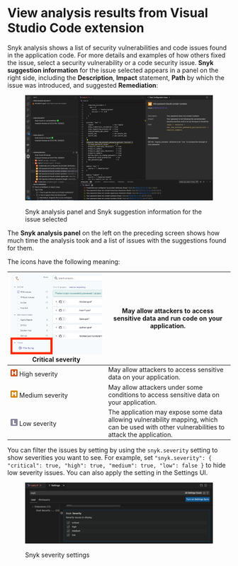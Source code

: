 # View analysis results from Visual Studio Code extension

Snyk analysis shows a list of security vulnerabilities and code issues found in the application code. For more details and examples of how others fixed the issue, select a security vulnerability or a code security issue. **Snyk suggestion information** for the issue selected appears in a panel on the right side, including the **Description**, **Impact** statement, **Path** by which the issue was introduced, and suggested **Remediation**:

<figure><img src="../../../../.gitbook/assets/Screenshot 2023-03-16 at 16.07.06.png" alt="Snyk analysis panel and Snyk suggestion information for the issue selected"><figcaption><p>Snyk analysis panel and Snyk suggestion information for the issue selected</p></figcaption></figure>

The **Snyk analysis panel** on the left on the preceding screen shows how much time the analysis took and a list of issues with the suggestions found for them.

The icons have the following meaning:

| ![](<../../../../.gitbook/assets/image (192) (1) (1) (1) (1) (1) (1) (1).png>) Critical severity                                                                                                                                                                         | May allow attackers to access sensitive data and run code on your application.                                                               |
| ------------------------------------------------------------------------------------------------------------------------------------------------------------------------------------------------------------------------------------------------------------------------ | -------------------------------------------------------------------------------------------------------------------------------------------- |
| ![](<../../../../.gitbook/assets/image (10) (1) (1) (2) (1) (1) (1) (1) (1) (1) (1) (1) (1) (1) (1) (1) (1) (1) (1) (1) (1) (1) (1) (1) (1) (1) (1) (1) (1) (1) (1) (1) (1) (1) (1) (1) (1) (1) (1) (1) (1) (1) (1) (1) (1) (1) (1) (1) (1) (1) (10).png>) High severity | May allow attackers to access sensitive data on your application.                                                                            |
| ![](<../../../../.gitbook/assets/image (116) (1) (1) (1) (1) (1) (1) (1) (1) (1) (1) (1) (1) (1) (1) (1) (1) (1) (1) (1) (1) (1) (1) (1) (1) (1) (1) (1) (1) (1) (1) (1) (1) (1) (1) (1) (1) (1) (1) (1) (1) (1) (1) (1) (1) (1) (1).png>) Medium severity               | May allow attackers under some conditions to access sensitive data on your application.                                                      |
| ![](<../../../../.gitbook/assets/image (114) (1) (1) (1) (1) (1) (1) (1) (1) (1) (1) (1) (1) (1) (1) (1) (1) (1) (1) (1) (1) (1) (1) (1) (1) (1) (1) (1) (1) (1) (1) (1) (2).png>) Low severity                                                                          | The application may expose some data allowing vulnerability mapping, which can be used with other vulnerabilities to attack the application. |

You can filter the issues by setting by using the `snyk.severity` setting to show severities you want to see. For example, set `"snyk.severity": { "critical": true, "high": true, "medium": true, "low": false }` to hide low severity issues. You can also apply the setting in the Settings UI.

<figure><img src="../../../../.gitbook/assets/Screenshot 2023-03-16 at 16.05.27.png" alt="Snyk severity settings"><figcaption><p>Snyk severity settings</p></figcaption></figure>

